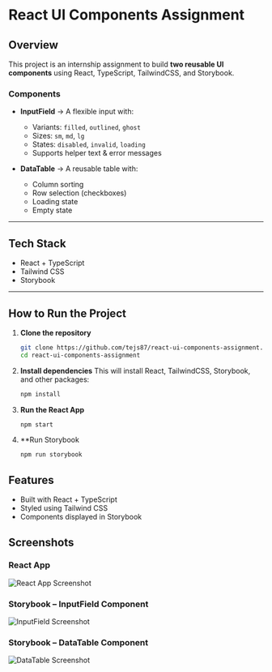 # React UI Components Assignment

## Overview
This project is an internship assignment to build **two reusable UI components** using React, TypeScript, TailwindCSS, and Storybook.

### Components
- **InputField** → A flexible input with:
  - Variants: `filled`, `outlined`, `ghost`
  - Sizes: `sm`, `md`, `lg`
  - States: `disabled`, `invalid`, `loading`
  - Supports helper text & error messages

- **DataTable** → A reusable table with:
  - Column sorting
  - Row selection (checkboxes)
  - Loading state
  - Empty state

---

## Tech Stack
- React + TypeScript
- Tailwind CSS
- Storybook

---

## How to Run the Project

1. **Clone the repository**
   ```bash
   git clone https://github.com/tejs87/react-ui-components-assignment.git
   cd react-ui-components-assignment

2. **Install dependencies**
This will install React, TailwindCSS, Storybook, and other packages:
   ```bash
   npm install 

3. **Run the React App**
   ```bash
   npm start

4. **Run Storybook
   ```bash
   npm run storybook

## Features
- Built with React + TypeScript
- Styled using Tailwind CSS
- Components displayed in Storybook

## Screenshots
### React App
![React App Screenshot](screenshots/react-app.png)

### Storybook – InputField Component
![InputField Screenshot](screenshots/inputfield.png)

### Storybook – DataTable Component
![DataTable Screenshot](screenshots/datatable.png)

